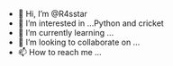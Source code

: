 - 👋 Hi, I’m @R4sstar
- 👀 I’m interested in ...Python and cricket 
- 🌱 I’m currently learning ...
- 💞️ I’m looking to collaborate on ...
- 📫 How to reach me ...

<!---
R4sstar/R4sstar is a ✨ special ✨ repository because its `README.md` (this file) appears on your GitHub profile.
You can click the Preview link to take a look at your changes.
--->
